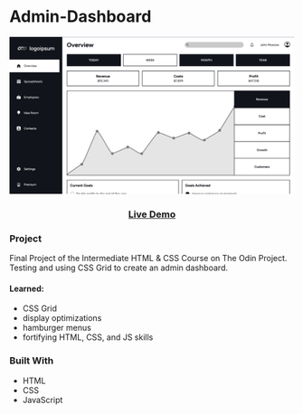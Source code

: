 # Admin-Dashboard

<p align="center">
  <img src="/images/dashboard.png" width="600" alt="project pic">
</p>
<h3 align="center">
<a href="https://baheerpayab.github.io/admin-dashboard/">Live Demo</a>
</h3>

### Project

Final Project of the Intermediate HTML & CSS Course on The Odin Project.
Testing and using CSS Grid to create an admin dashboard.

#### Learned:
- CSS Grid
- display optimizations
- hamburger menus
- fortifying HTML, CSS, and JS skills

### Built With

* HTML
* CSS
* JavaScript